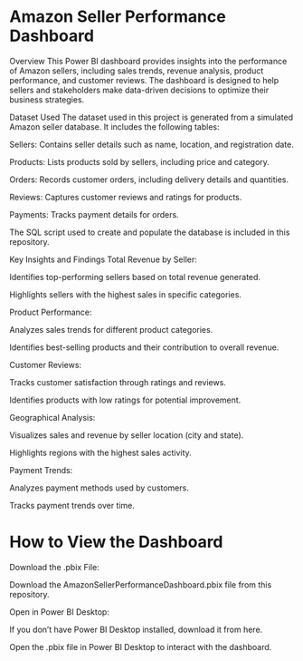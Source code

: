 # Amazon Seller Performance Dashboard
Overview
This Power BI dashboard provides insights into the performance of Amazon sellers, including sales trends, revenue analysis, product performance, and customer reviews. The dashboard is designed to help sellers and stakeholders make data-driven decisions to optimize their business strategies.

Dataset Used
The dataset used in this project is generated from a simulated Amazon seller database. It includes the following tables:

Sellers: Contains seller details such as name, location, and registration date.

Products: Lists products sold by sellers, including price and category.

Orders: Records customer orders, including delivery details and quantities.

Reviews: Captures customer reviews and ratings for products.

Payments: Tracks payment details for orders.

The SQL script used to create and populate the database is included in this repository.

Key Insights and Findings
Total Revenue by Seller:

Identifies top-performing sellers based on total revenue generated.

Highlights sellers with the highest sales in specific categories.

Product Performance:

Analyzes sales trends for different product categories.

Identifies best-selling products and their contribution to overall revenue.

Customer Reviews:

Tracks customer satisfaction through ratings and reviews.

Identifies products with low ratings for potential improvement.

Geographical Analysis:

Visualizes sales and revenue by seller location (city and state).

Highlights regions with the highest sales activity.

Payment Trends:

Analyzes payment methods used by customers.

Tracks payment trends over time.


#  How to View the Dashboard

Download the .pbix File:

Download the AmazonSellerPerformanceDashboard.pbix file from this repository.

Open in Power BI Desktop:

If you don’t have Power BI Desktop installed, download it from here.

Open the .pbix file in Power BI Desktop to interact with the dashboard.
